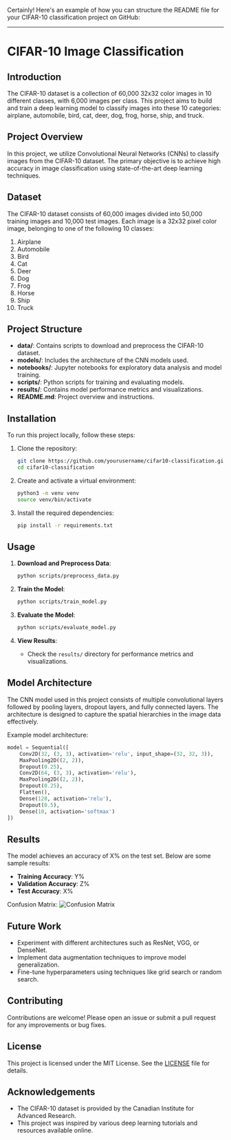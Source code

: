 Certainly! Here's an example of how you can structure the README file for your CIFAR-10 classification project on GitHub:

---

# CIFAR-10 Image Classification

## Introduction

The CIFAR-10 dataset is a collection of 60,000 32x32 color images in 10 different classes, with 6,000 images per class. This project aims to build and train a deep learning model to classify images into these 10 categories: airplane, automobile, bird, cat, deer, dog, frog, horse, ship, and truck.

## Project Overview

In this project, we utilize Convolutional Neural Networks (CNNs) to classify images from the CIFAR-10 dataset. The primary objective is to achieve high accuracy in image classification using state-of-the-art deep learning techniques.

## Dataset

The CIFAR-10 dataset consists of 60,000 images divided into 50,000 training images and 10,000 test images. Each image is a 32x32 pixel color image, belonging to one of the following 10 classes:

1. Airplane
2. Automobile
3. Bird
4. Cat
5. Deer
6. Dog
7. Frog
8. Horse
9. Ship
10. Truck

## Project Structure

- **data/**: Contains scripts to download and preprocess the CIFAR-10 dataset.
- **models/**: Includes the architecture of the CNN models used.
- **notebooks/**: Jupyter notebooks for exploratory data analysis and model training.
- **scripts/**: Python scripts for training and evaluating models.
- **results/**: Contains model performance metrics and visualizations.
- **README.md**: Project overview and instructions.

## Installation

To run this project locally, follow these steps:

1. Clone the repository:
   ```bash
   git clone https://github.com/yourusername/cifar10-classification.git
   cd cifar10-classification
   ```

2. Create and activate a virtual environment:
   ```bash
   python3 -m venv venv
   source venv/bin/activate
   ```

3. Install the required dependencies:
   ```bash
   pip install -r requirements.txt
   ```

## Usage

1. **Download and Preprocess Data**:
   ```bash
   python scripts/preprocess_data.py
   ```

2. **Train the Model**:
   ```bash
   python scripts/train_model.py
   ```

3. **Evaluate the Model**:
   ```bash
   python scripts/evaluate_model.py
   ```

4. **View Results**:
   - Check the `results/` directory for performance metrics and visualizations.

## Model Architecture

The CNN model used in this project consists of multiple convolutional layers followed by pooling layers, dropout layers, and fully connected layers. The architecture is designed to capture the spatial hierarchies in the image data effectively.

Example model architecture:
```python
model = Sequential([
    Conv2D(32, (3, 3), activation='relu', input_shape=(32, 32, 3)),
    MaxPooling2D((2, 2)),
    Dropout(0.25),
    Conv2D(64, (3, 3), activation='relu'),
    MaxPooling2D((2, 2)),
    Dropout(0.25),
    Flatten(),
    Dense(128, activation='relu'),
    Dropout(0.5),
    Dense(10, activation='softmax')
])
```

## Results

The model achieves an accuracy of X% on the test set. Below are some sample results:

- **Training Accuracy**: Y%
- **Validation Accuracy**: Z%
- **Test Accuracy**: X%

Confusion Matrix:
![Confusion Matrix](results/confusion_matrix.png)

## Future Work

- Experiment with different architectures such as ResNet, VGG, or DenseNet.
- Implement data augmentation techniques to improve model generalization.
- Fine-tune hyperparameters using techniques like grid search or random search.

## Contributing

Contributions are welcome! Please open an issue or submit a pull request for any improvements or bug fixes.

## License

This project is licensed under the MIT License. See the [LICENSE](LICENSE) file for details.

## Acknowledgements

- The CIFAR-10 dataset is provided by the Canadian Institute for Advanced Research.
- This project was inspired by various deep learning tutorials and resources available online.
